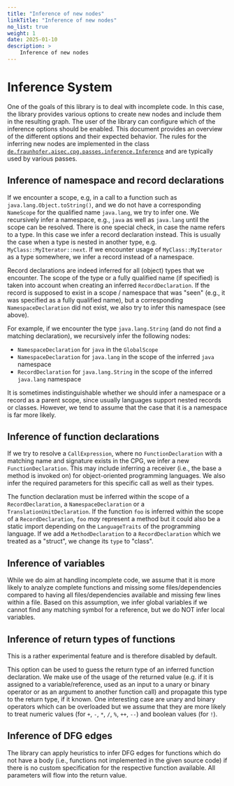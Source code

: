 ```yaml
---
title: "Inference of new nodes"
linkTitle: "Inference of new nodes"
no_list: true
weight: 1
date: 2025-01-10
description: >
    Inference of new nodes
---
```


# Inference System

One of the goals of this library is to deal with incomplete code. In this case,
the library provides various options to create new nodes and include them in the
resulting graph. The user of the library can configure which of the inference
options should be enabled. This document provides an overview of the different
options and their expected behavior. The rules for the inferring new nodes are
implemented in the class
[`de.fraunhofer.aisec.cpg.passes.inference.Inference`](https://fraunhofer-aisec.github.io/cpg/dokka/main/older/main/cpg-core/de.fraunhofer.aisec.cpg.passes.inference/-inference/index.html)
and are typically used by various passes.

## Inference of namespace and record declarations

If we encounter a scope, e.g, in a call to a function such as
`java.lang.Object.toString()`, and we do not have a corresponding `NameScope`
for the qualified name `java.lang`, we try to infer one. We recursively infer a
namespace, e.g., `java` as well as `java.lang` until the scope can be resolved.
There is one special check, in case the name refers to a type. In this case we
infer a record declaration instead. This is usually the case when a type is
nested in another type, e.g. `MyClass::MyIterator::next`. If we encounter usage
of `MyClass::MyIterator` as a type somewhere, we infer a record instead of a
namespace.

Record declarations are indeed inferred for all (object) types that we
encounter. The scope of the type or a fully qualified name (if specified) is
taken into account when creating an inferred `RecordDeclaration`. If the record
is supposed to exist in a scope / namespace that was "seen" (e.g., it was
specified as a fully qualified name), but a corresponding `NamespaceDeclaration`
did not exist, we also try to infer this namespace (see above). 

For example, if we encounter the type `java.lang.String` (and do not find a
matching declaration), we recursively infer the following nodes:

- `NamespaceDeclaration` for `java` in the `GlobalScope`
- `NamespaceDeclaration` for `java.lang` in the scope of the inferred `java`
  namespace
- `RecordDeclaration` for `java.lang.String` in the scope of the inferred
  `java.lang` namespace

It is sometimes indistinguishable whether we should infer a namespace or a
record as a parent scope, since usually languages support nested records or
classes. However, we tend to assume that the case that it is a namespace is far
more likely.

## Inference of function declarations

If we try to resolve a `CallExpression`, where no `FunctionDeclaration` with a
matching name and signature exists in the CPG, we infer a new
`FunctionDeclaration`. This may include inferring a receiver (i.e., the base a
method is invoked on) for object-oriented programming languages. We also infer
the required parameters for this specific call as well as their types.

The function declaration must be inferred within the scope of a
`RecordDeclaration`, a `NamespaceDeclaration` or a `TranslationUnitDeclaration`.
If the function `foo` is inferred within the scope of a `RecordDeclaration`,
`foo` *may* represent a method but it could also be a static import depending on
the `LanguageTraits` of the programming language. If we add a
`MethodDeclaration` to a `RecordDeclaration` which we treated as a "struct", we
change its `type` to "class".

## Inference of variables

While we do aim at handling incomplete code, we assume that it is more likely to
analyze complete functions and missing some files/dependencies compared to
having all files/dependencies available and missing few lines within a file.
Based on this assumption, we infer global variables if we cannot find any
matching symbol for a reference, but we do NOT infer local variables.

## Inference of return types of functions

This is a rather experimental feature and is therefore disabled by default.

This option can be used to guess the return type of an inferred function
declaration. We make use of the usage of the returned value (e.g. if it is
assigned to a variable/reference, used as an input to a unary or binary operator
or as an argument to another function call) and propagate this type to the
return type, if it known. One interesting case are unary and binary operators
which can be overloaded but we assume that they are more likely to treat numeric
values (for `+`, `-`, `*`, `/`, `%`, `++`, `--`) and boolean values (for `!`).

## Inference of DFG edges

The library can apply heuristics to infer DFG edges for functions which do not
have a body (i.e., functions not implemented in the given source code) if there
is no custom specification for the respective function available. All parameters
will flow into the return value.
